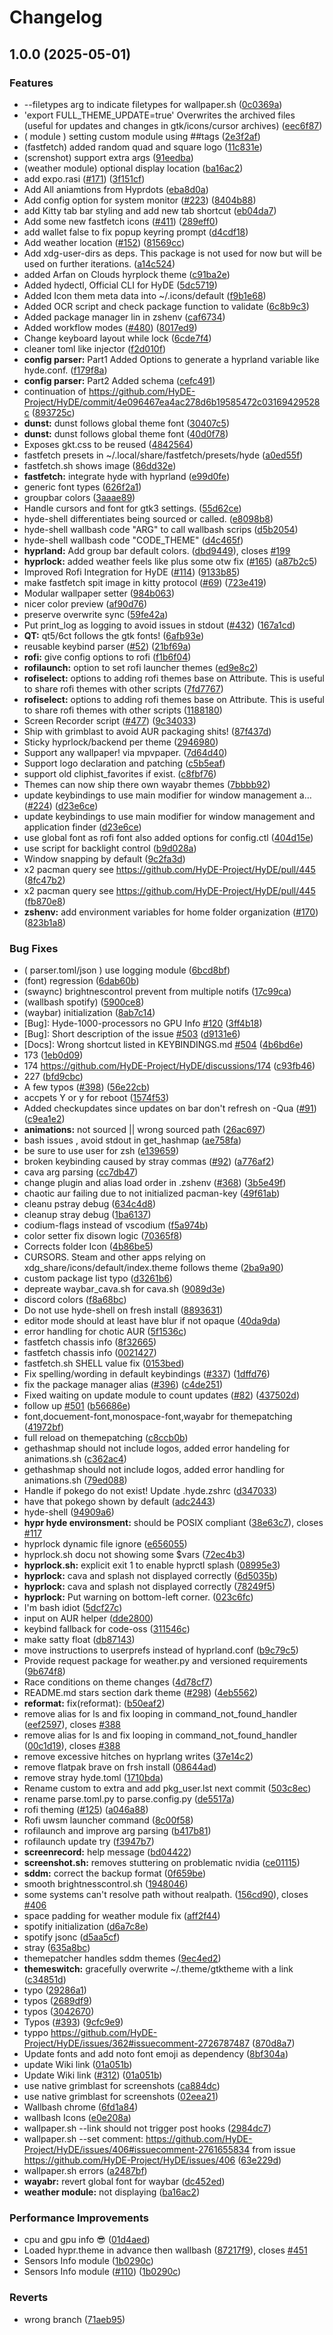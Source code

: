 # Changelog

## 1.0.0 (2025-05-01)


### Features

* --filetypes arg to indicate filetypes for wallpaper.sh ([0c0369a](https://github.com/Mr615-TN/HyDE/commit/0c0369a634835da49a95254a64694458f4ebb45d))
* 'export FULL_THEME_UPDATE=true'       Overwrites the archived files (useful for updates and changes in gtk/icons/cursor archives) ([eec6f87](https://github.com/Mr615-TN/HyDE/commit/eec6f87cc1f812c7752542e77a0bb2a197b2649a))
* ( module ) setting custom module  using ##tags ([2e3f2af](https://github.com/Mr615-TN/HyDE/commit/2e3f2af8b70e90c18e0a9f063f424a4c6c5c3ce6))
* (fastfetch) added random quad and square logo ([11c831e](https://github.com/Mr615-TN/HyDE/commit/11c831e33b5297ec1495e3e2d2d0ccd0d44769a9))
* (screnshot)  support extra args ([91eedba](https://github.com/Mr615-TN/HyDE/commit/91eedba482cadd50c21cb52f51fd2d0bbf147c49))
* (weather module) optional display location ([ba16ac2](https://github.com/Mr615-TN/HyDE/commit/ba16ac29e9f75d4d90d1254a11e52a5a1aad4542))
* add  expo.rasi ([#171](https://github.com/Mr615-TN/HyDE/issues/171)) ([3f151cf](https://github.com/Mr615-TN/HyDE/commit/3f151cf7cd9ffd8db2d1f6bb8c7e0a31103f6d5f))
* Add All aniamtions from Hyprdots ([eba8d0a](https://github.com/Mr615-TN/HyDE/commit/eba8d0a716d442259fb0411b0b70c2e5f2ce5008))
* Add config option for system monitor ([#223](https://github.com/Mr615-TN/HyDE/issues/223)) ([8404b88](https://github.com/Mr615-TN/HyDE/commit/8404b889fef29ead7962cf6bb4ca4200783727e3))
* add Kitty tab bar styling and add new tab shortcut ([eb04da7](https://github.com/Mr615-TN/HyDE/commit/eb04da7cd9aa89f952b0a71b3cff6fe25227e934))
* Add some new fastfetch icons ([#411](https://github.com/Mr615-TN/HyDE/issues/411)) ([289eff0](https://github.com/Mr615-TN/HyDE/commit/289eff04fbd72936647e49b4328edb8a9b1d57a0))
* add wallet false to fix popup keyring prompt ([d4cdf18](https://github.com/Mr615-TN/HyDE/commit/d4cdf18ac534dc9336b6d6c7aef83b14606cd235))
* Add weather location ([#152](https://github.com/Mr615-TN/HyDE/issues/152)) ([81569cc](https://github.com/Mr615-TN/HyDE/commit/81569cc01a2ed51977972a3a5e136c20c3550eb2))
* Add xdg-user-dirs as deps. This package is not used for now but will be used on further iterations. ([a14c524](https://github.com/Mr615-TN/HyDE/commit/a14c5245743309a02092cd1695274c86dbe06eb1))
* added Arfan on Clouds hyrplock theme ([c91ba2e](https://github.com/Mr615-TN/HyDE/commit/c91ba2e5b3e2090b42fba53120941b3922e8c669))
* Added hydectl, Official CLI for HyDE ([5dc5719](https://github.com/Mr615-TN/HyDE/commit/5dc57193cd3a0499ffaa1344eb61e7e21d64a25e))
* Added Icon them meta data into ~/.icons/default ([f9b1e68](https://github.com/Mr615-TN/HyDE/commit/f9b1e68fc46acb139c7cbc07e5ee15e459ba75de))
* Added OCR script  and check package function to validate ([6c8b9c3](https://github.com/Mr615-TN/HyDE/commit/6c8b9c3a6a136e71758ae7f8e6a764042669e107))
* Added package manager lin in zshenv ([caf6734](https://github.com/Mr615-TN/HyDE/commit/caf67349b5e476bfecdd047700a8e078b5cbef84))
* Added workflow modes ([#480](https://github.com/Mr615-TN/HyDE/issues/480)) ([8017ed9](https://github.com/Mr615-TN/HyDE/commit/8017ed9aed184ceb06b3ac42f3250fb2f84b2280))
* Change keyboard layout while lock ([6cde7f4](https://github.com/Mr615-TN/HyDE/commit/6cde7f438f8282641bcf4a9fb4de74ac5ae63af3))
* cleaner toml like injector ([f2d010f](https://github.com/Mr615-TN/HyDE/commit/f2d010fd2fc4537941f83dc1dd449fa6e283a9ac))
* **config parser:** Part1  Added Options to generate a hyprland variable  like hyde.conf. ([f179f8a](https://github.com/Mr615-TN/HyDE/commit/f179f8a6b674a24431c87b3d4f050602afa20330))
* **config parser:** Part2 Added schema ([cefc491](https://github.com/Mr615-TN/HyDE/commit/cefc49166aafeca6fc180cfd20b6c393e11f864c))
* continuation of  https://github.com/HyDE-Project/HyDE/commit/4e096467ea4ac278d6b19585472c03169429528c ([893725c](https://github.com/Mr615-TN/HyDE/commit/893725c4a906c2b997ba229ce617442003f55bf1))
* **dunst:** dunst follows global theme font ([30407c5](https://github.com/Mr615-TN/HyDE/commit/30407c517c541532e8b61211fd38f4757f07c7ae))
* **dunst:** dunst follows global theme font ([40d0f78](https://github.com/Mr615-TN/HyDE/commit/40d0f789b32954284952a1f3c984013758cde362))
* Exposes gkt.css to be reused ([4842564](https://github.com/Mr615-TN/HyDE/commit/484256417c98b2ec164127af50414413a056ef41))
* fastfetch presets in ~/.local/share/fastfetch/presets/hyde ([a0ed55f](https://github.com/Mr615-TN/HyDE/commit/a0ed55fa608c716fa78d783e975c3072aa75acad))
* fastfetch.sh shows image ([86dd32e](https://github.com/Mr615-TN/HyDE/commit/86dd32e5a294ca5474425d491fdc4f801df5baca))
* **fastfetch:** integrate hyde with hyprland ([e99d0fe](https://github.com/Mr615-TN/HyDE/commit/e99d0fe120a0973413fad2601a38fd523053bfd5))
* generic font types ([626f2a1](https://github.com/Mr615-TN/HyDE/commit/626f2a16f8053ce454af5fa4c5aa81e5c4c7c3c7))
* groupbar colors ([3aaae89](https://github.com/Mr615-TN/HyDE/commit/3aaae89b5ebff23f43ceaf8ed1f456d796a7ef37))
* Handle cursors and font for gtk3 settings. ([55d62ce](https://github.com/Mr615-TN/HyDE/commit/55d62ce963f457aa554cd5fecb3470928dfe915e))
* hyde-shell differentiates being sourced or called. ([e8098b8](https://github.com/Mr615-TN/HyDE/commit/e8098b87d8e327a4864696891af9565839f24ffd))
* hyde-shell wallbash code "ARG" to call wallbash scrips ([d5b2054](https://github.com/Mr615-TN/HyDE/commit/d5b205413d6a6cc20b0d2abbd2cef9d28a793f29))
* hyde-shell wallbash code "CODE_THEME" ([d4c465f](https://github.com/Mr615-TN/HyDE/commit/d4c465f55ca5f4d227f2bcefffc43ff7238e4501))
* **hyprland:** Add group bar default colors. ([dbd9449](https://github.com/Mr615-TN/HyDE/commit/dbd9449840b39e21342288fa7ab4e1a21c66269f)), closes [#199](https://github.com/Mr615-TN/HyDE/issues/199)
* **hyprlock:** added weather feels like plus some otw fix  ([#165](https://github.com/Mr615-TN/HyDE/issues/165)) ([a87b2c5](https://github.com/Mr615-TN/HyDE/commit/a87b2c597cb4c7a39b5718b1285f02d6bb722e16))
* Improved Rofi Integration for HyDE ([#114](https://github.com/Mr615-TN/HyDE/issues/114)) ([9133b85](https://github.com/Mr615-TN/HyDE/commit/9133b85b4a25dfddf0ba125377251d4c09c7b0a3))
* make fastfetch spit image in kitty protocol ([#69](https://github.com/Mr615-TN/HyDE/issues/69)) ([723e419](https://github.com/Mr615-TN/HyDE/commit/723e419a0d92fa35916ccb068b78a347a8b828ea))
* Modular wallpaper setter ([984b063](https://github.com/Mr615-TN/HyDE/commit/984b06356d16cd8a82a037685e1e61a292fcdc95))
* nicer color preview ([af90d76](https://github.com/Mr615-TN/HyDE/commit/af90d76fd5699bac4979d7ed7bc0b3982e14a1d8))
* preserve overwrite sync ([59fe42a](https://github.com/Mr615-TN/HyDE/commit/59fe42ab5c3f4e8bb1ba4cf30a1bced19db8dcc2))
* Put print_log as logging to avoid issues in stdout  ([#432](https://github.com/Mr615-TN/HyDE/issues/432)) ([167a1cd](https://github.com/Mr615-TN/HyDE/commit/167a1cd2e04a3e00ae23ac7a63c46a503f047c51))
* **QT:** qt5/6ct follows the gtk fonts! ([6afb93e](https://github.com/Mr615-TN/HyDE/commit/6afb93e0d096b831650ed4b0baf0413ac3aaebac))
* reusable keybind parser ([#52](https://github.com/Mr615-TN/HyDE/issues/52)) ([21bf69a](https://github.com/Mr615-TN/HyDE/commit/21bf69a25a63168f6c33228c8f56ea18d5ed0d97))
* **rofi:** give config options to rofi ([f1b6f04](https://github.com/Mr615-TN/HyDE/commit/f1b6f04115530af67dccaf9bd18ad90850b6196b))
* **rofilaunch:** option to set rofi launcher themes ([ed9e8c2](https://github.com/Mr615-TN/HyDE/commit/ed9e8c2fc04b6b0f8982b2f03b92130a9554a081))
* **rofiselect:** options to adding rofi  themes base on Attribute. This is useful to share rofi themes with other scripts ([7fd7767](https://github.com/Mr615-TN/HyDE/commit/7fd7767a19cb6c54c991f5909b1af55dd18ee154))
* **rofiselect:** options to adding rofi  themes base on Attribute. This is useful to share rofi themes with other scripts ([1188180](https://github.com/Mr615-TN/HyDE/commit/1188180e93bc7fe3fdb7d871994e0ecdbe68c146))
* Screen Recorder script ([#477](https://github.com/Mr615-TN/HyDE/issues/477)) ([9c34033](https://github.com/Mr615-TN/HyDE/commit/9c3403302f7384c856558c6c08632cad1ea8183e))
* Ship with grimblast to avoid AUR packaging shits! ([87f437d](https://github.com/Mr615-TN/HyDE/commit/87f437daf6b711ae7db60a3a65395c143292fd5f))
* Sticky hyprlock/backend  per theme ([2946980](https://github.com/Mr615-TN/HyDE/commit/29469801e635a2c628e387ca14ee3bf18fbfed33))
* Support any wallpaper! via mpvpaper. ([7d64d40](https://github.com/Mr615-TN/HyDE/commit/7d64d408ef704252c169ce68319819f297b84a2e))
* Support logo declaration and patching ([c5b5eaf](https://github.com/Mr615-TN/HyDE/commit/c5b5eafcdb28c546994ea38e102294ff901c733d))
* support old cliphist_favorites if exist. ([c8fbf76](https://github.com/Mr615-TN/HyDE/commit/c8fbf76c5d8d5cee4ff2bdee0e4259249624b10c))
* Themes can now ship there own wayabr themes ([7bbbb92](https://github.com/Mr615-TN/HyDE/commit/7bbbb927c4230b0ee6bd30dacde5b2910dfaa217))
* update keybindings to use main modifier for window management a… ([#224](https://github.com/Mr615-TN/HyDE/issues/224)) ([d23e6ce](https://github.com/Mr615-TN/HyDE/commit/d23e6ce331bdaac4a83f4c6fcee2af0b1736df3a))
* update keybindings to use main modifier for window management and application finder ([d23e6ce](https://github.com/Mr615-TN/HyDE/commit/d23e6ce331bdaac4a83f4c6fcee2af0b1736df3a))
* use  global font as rofi font also added options for config.ctl ([404d15e](https://github.com/Mr615-TN/HyDE/commit/404d15e83b2f7a29f5d6804aef1c9e5fed0c050b))
* use script for backlight control ([b9d028a](https://github.com/Mr615-TN/HyDE/commit/b9d028a732771e0a559c3e342545aac58ede88f1))
* Window snapping by default ([9c2fa3d](https://github.com/Mr615-TN/HyDE/commit/9c2fa3d41d0fb5b0dc97fce570e1e10b75d724c6))
* x2 pacman query see https://github.com/HyDE-Project/HyDE/pull/445 ([8fc47b2](https://github.com/Mr615-TN/HyDE/commit/8fc47b292d971bf82bcf286b3d399bc40fb76dc0))
* x2 pacman query see https://github.com/HyDE-Project/HyDE/pull/445 ([fb870e8](https://github.com/Mr615-TN/HyDE/commit/fb870e80e9e2d4ed7fe92b5e926ef5eee33f89f0))
* **zshenv:** add environment variables for home folder organization ([#170](https://github.com/Mr615-TN/HyDE/issues/170)) ([823b1a8](https://github.com/Mr615-TN/HyDE/commit/823b1a85e1ef4b578984ac64a1e49100e5d03aa3))


### Bug Fixes

* ( parser.toml/json ) use logging module ([6bcd8bf](https://github.com/Mr615-TN/HyDE/commit/6bcd8bfadda3ddc6779a77ee53d70ce95ce52730))
* (font) regression ([6dab60b](https://github.com/Mr615-TN/HyDE/commit/6dab60b4c232f76cd278a029027e089d8ed3a1ae))
* (swaync) brightnescontrol prevent from multiple notifs ([17c99ca](https://github.com/Mr615-TN/HyDE/commit/17c99caab49a65b316f6cbe8033fbbf293385764))
* (wallbash spotify) ([5900ce8](https://github.com/Mr615-TN/HyDE/commit/5900ce887f30dde938e4cd37acbccddd3b795135))
* (waybar) initialization ([8ab7c14](https://github.com/Mr615-TN/HyDE/commit/8ab7c145c464b4382b847a75080e18fb9e67b134))
* [Bug]: Hyde-1000-processors no GPU Info [#120](https://github.com/Mr615-TN/HyDE/issues/120) ([3ff4b18](https://github.com/Mr615-TN/HyDE/commit/3ff4b184e7b15822564f96441197aacc21eb9dc8))
* [Bug]: Short description of the issue [#503](https://github.com/Mr615-TN/HyDE/issues/503) ([d9131e6](https://github.com/Mr615-TN/HyDE/commit/d9131e65dd9a263ab72e5d1f12f00daeab1624f7))
* [Docs]: Wrong shortcut listed in KEYBINDINGS.md [#504](https://github.com/Mr615-TN/HyDE/issues/504) ([4b6bd6e](https://github.com/Mr615-TN/HyDE/commit/4b6bd6e48f049114f22f4688cd590af445a2b7b2))
* 173 ([1eb0d09](https://github.com/Mr615-TN/HyDE/commit/1eb0d09eca6aca1316e61e921038ccce999de1e7))
* 174 https://github.com/HyDE-Project/HyDE/discussions/174 ([c93fb46](https://github.com/Mr615-TN/HyDE/commit/c93fb46aae7e0ceac56ca823eff7473d5255754f))
* 227 ([bfd9cbc](https://github.com/Mr615-TN/HyDE/commit/bfd9cbceaeaca55cc360041776350e8ebd2a4727))
* A few typos ([#398](https://github.com/Mr615-TN/HyDE/issues/398)) ([56e22cb](https://github.com/Mr615-TN/HyDE/commit/56e22cb329363a7337d7070a9c666071296745a8))
* accpets Y or y for reboot ([1574f53](https://github.com/Mr615-TN/HyDE/commit/1574f533cb4c92001bd28e6bbf0735699fcaf9d7))
* Added checkupdates since updates on bar don't refresh on -Qua ([#91](https://github.com/Mr615-TN/HyDE/issues/91)) ([c9ea1e2](https://github.com/Mr615-TN/HyDE/commit/c9ea1e2cc83979c58c84267512965538e1b56b43))
* **animations:** not sourced || wrong sourced path ([26ac697](https://github.com/Mr615-TN/HyDE/commit/26ac69715aaed8f788d981c4078a5d6dbbb01312))
* bash issues , avoid stdout in get_hashmap ([ae758fa](https://github.com/Mr615-TN/HyDE/commit/ae758fa01f5a3cb1e35cdfeeaa3e198821bcbcfe))
* be sure to use user for zsh ([e139659](https://github.com/Mr615-TN/HyDE/commit/e13965927b166e5a1e25010989904f7e914a25c5))
* broken keybinding caused by stray commas  ([#92](https://github.com/Mr615-TN/HyDE/issues/92)) ([a776af2](https://github.com/Mr615-TN/HyDE/commit/a776af20631556a5cb014dce4f1bf5e6bf72d440))
* cava arg parsing ([cc7db47](https://github.com/Mr615-TN/HyDE/commit/cc7db478021e9152cc121c961ba90e7351f6fd8a))
* change plugin and alias load order in .zshenv ([#368](https://github.com/Mr615-TN/HyDE/issues/368)) ([3b5e49f](https://github.com/Mr615-TN/HyDE/commit/3b5e49fc9762904e2ae05870f5f2cb58bfd4af5e))
* chaotic aur failing due to not initialized pacman-key ([49f61ab](https://github.com/Mr615-TN/HyDE/commit/49f61ab1ad1fe98a8a654cc5e38efdfdbfec6d38))
* cleanu pstray debug ([634c4d8](https://github.com/Mr615-TN/HyDE/commit/634c4d81eb7b6d3900086cb6cf8f5990844a3fc9))
* cleanup stray debug ([1ba6137](https://github.com/Mr615-TN/HyDE/commit/1ba61371c641b2187c45f32598ebeb67c328cd65))
* codium-flags instead of vscodium ([f5a974b](https://github.com/Mr615-TN/HyDE/commit/f5a974bd9ec12046170864e8b0ee028d060ec5cf))
* color setter  fix  disown logic ([70365f8](https://github.com/Mr615-TN/HyDE/commit/70365f8266f773c3be9d6ba3fe5b746a11ec6ecb))
* Corrects folder Icon ([4b86be5](https://github.com/Mr615-TN/HyDE/commit/4b86be51c18bea8384fcb9b6e5afc4ab86a39cb6))
* CURSORS. Steam and other apps relying on xdg_share/icons/default/index.theme follows theme ([2ba9a90](https://github.com/Mr615-TN/HyDE/commit/2ba9a90372597add7b8f850692b9c0210e8feaeb))
* custom package list typo ([d3261b6](https://github.com/Mr615-TN/HyDE/commit/d3261b65bb41fbd9781192c76c130d4cfc95f643))
* depreate waybar_cava.sh for cava.sh ([9089d3e](https://github.com/Mr615-TN/HyDE/commit/9089d3e6caa42dc2ea4a79f49403ded2e49aa466))
* discord colors ([f8a68bc](https://github.com/Mr615-TN/HyDE/commit/f8a68bc212c0f548faaa02dd12517f204e2bda00))
* Do not use hyde-shell on fresh install ([8893631](https://github.com/Mr615-TN/HyDE/commit/889363145e519a554cc41f8cf5c9993dfc1c2d30))
* editor mode should at least have  blur if not opaque ([40da9da](https://github.com/Mr615-TN/HyDE/commit/40da9daba860197e9b655a530a7f261d7e553493))
* error handling for chotic AUR ([5f1536c](https://github.com/Mr615-TN/HyDE/commit/5f1536cd53cda7523f38438160fac422f0ebb2de))
* fastfetch chassis info ([8f32665](https://github.com/Mr615-TN/HyDE/commit/8f326654370a68789c4ae0f168a55baf41f2d6a3))
* fastfetch chassis info ([0021427](https://github.com/Mr615-TN/HyDE/commit/0021427a73875f32cf1296f68b771eda713fc253))
* fastfetch.sh SHELL value fix ([0153bed](https://github.com/Mr615-TN/HyDE/commit/0153beda72bba469a9f9f96041302a0276e08efc))
* Fix spelling/wording in default keybindings ([#337](https://github.com/Mr615-TN/HyDE/issues/337)) ([1dffd76](https://github.com/Mr615-TN/HyDE/commit/1dffd76aba02d5d114e8b818aa28c3c58090f8fc))
* fix the package manager alias ([#396](https://github.com/Mr615-TN/HyDE/issues/396)) ([c4de251](https://github.com/Mr615-TN/HyDE/commit/c4de251855a87e3ef4cd30e798e3c08f8f5fd164))
* Fixed waiting on update module to count updates ([#82](https://github.com/Mr615-TN/HyDE/issues/82)) ([437502d](https://github.com/Mr615-TN/HyDE/commit/437502d22ca41039ca2c92ff4fd9ba96cfe672b9))
* follow up [#501](https://github.com/Mr615-TN/HyDE/issues/501) ([b56686e](https://github.com/Mr615-TN/HyDE/commit/b56686e6f0101378dc621a246ae15d39de80da2a))
* font,docuement-font,monospace-font,wayabr for themepatching ([41972bf](https://github.com/Mr615-TN/HyDE/commit/41972bff0adb38bd1f4bb8ff89acd1ca389206c1))
* full reload on themepatching ([c8ccb0b](https://github.com/Mr615-TN/HyDE/commit/c8ccb0b6e8080ce304c46b25c0ac7f877e426f43))
* gethashmap should not include logos, added error handeling for animations.sh ([c362ac4](https://github.com/Mr615-TN/HyDE/commit/c362ac45cfaa7ad293bed5b04bf8df2a7a9a07e8))
* gethashmap should not include logos, added error handling for animations.sh ([79ed088](https://github.com/Mr615-TN/HyDE/commit/79ed0887d3f32affa003f206f5cdd5f809e5f53f))
* Handle if pokego do not exist! Update .hyde.zshrc ([d347033](https://github.com/Mr615-TN/HyDE/commit/d3470337f2764d4de7b53b4da942416c43b00a25))
* have that pokego shown by default ([adc2443](https://github.com/Mr615-TN/HyDE/commit/adc244341a0fc48182aa96babb0fc0b5262eb444))
* hyde-shell ([94909a6](https://github.com/Mr615-TN/HyDE/commit/94909a64ac8fab8041fc4fe1d4b0b51107f8d0b7))
* **hypr hyde environsment:** should be POSIX compliant ([38e63c7](https://github.com/Mr615-TN/HyDE/commit/38e63c752d2b0066592c136e5b5c8fa023c4fc4a)), closes [#117](https://github.com/Mr615-TN/HyDE/issues/117)
* hyprlock dynamic file ignore ([e656055](https://github.com/Mr615-TN/HyDE/commit/e6560553767cd6c247e2aeb78e01f038bb41b98c))
* hyprlock.sh docu not showing some \$vars ([72ec4b3](https://github.com/Mr615-TN/HyDE/commit/72ec4b3c914bd44b26b4dfb2bc77d069006af42a))
* **hyprlock.sh:** explicit exit 1 to enable hyprctl splash ([08995e3](https://github.com/Mr615-TN/HyDE/commit/08995e357eafcc8ecab1c5dcaf2e79166bce325a))
* **hyprlock:** cava and splash not displayed correctly ([6d5035b](https://github.com/Mr615-TN/HyDE/commit/6d5035b357a55f8084febdd9f7a429c65aada022))
* **hyprlock:** cava and splash not displayed correctly ([78249f5](https://github.com/Mr615-TN/HyDE/commit/78249f519abebe585de03b3dff24e23f4e75938d))
* **hyprlock:** Put warning on bottom-left corner. ([023c6fc](https://github.com/Mr615-TN/HyDE/commit/023c6fc0d1cba10f154e8373ca912cf4f5e1785f))
* I'm bash  idiot ([5dcf27c](https://github.com/Mr615-TN/HyDE/commit/5dcf27c33dba8f27b199d7265b5354f1c37ffdca))
* input on AUR helper ([dde2800](https://github.com/Mr615-TN/HyDE/commit/dde2800e2952c2ab1f6646264a41aca66498c9d3))
* keybind fallback for code-oss ([311546c](https://github.com/Mr615-TN/HyDE/commit/311546c368e6600cfadf7f7165185ca1c98ad455))
* make satty float ([db87143](https://github.com/Mr615-TN/HyDE/commit/db87143e258cd14e5aa331ec56a73e4c173c6955))
* move instructions to userprefs instead of hyprland.conf ([b9c79c5](https://github.com/Mr615-TN/HyDE/commit/b9c79c57f09767971eb8bcbb9317b2456f4b7f49))
* Provide request package for weather.py and versioned requirements ([9b674f8](https://github.com/Mr615-TN/HyDE/commit/9b674f84f860ed6a6cc0b7687ba5d2f7fb772e35))
* Race conditions on theme changes ([4d78cf7](https://github.com/Mr615-TN/HyDE/commit/4d78cf778e00fc2c074447d8b92d17b78b538da1))
* README.md stars section dark theme ([#298](https://github.com/Mr615-TN/HyDE/issues/298)) ([4eb5562](https://github.com/Mr615-TN/HyDE/commit/4eb5562bc9d3827c6553b3a2f9c2570bbd34369a))
* **reformat:** fix(reformat):  ([b50eaf2](https://github.com/Mr615-TN/HyDE/commit/b50eaf21b54e4edfe0ea94a5c0447b8249e3f70b))
* remove alias for ls and fix looping in command_not_found_handler ([eef2597](https://github.com/Mr615-TN/HyDE/commit/eef2597a5f9cc755d64ae6232a3c20e24dee5180)), closes [#388](https://github.com/Mr615-TN/HyDE/issues/388)
* remove alias for ls and fix looping in command_not_found_handler ([00c1d19](https://github.com/Mr615-TN/HyDE/commit/00c1d19c9460be341e2252c787f817da092dbc03)), closes [#388](https://github.com/Mr615-TN/HyDE/issues/388)
* remove excessive hitches on hyprlang writes ([37e14c2](https://github.com/Mr615-TN/HyDE/commit/37e14c259563f589eb22e2ef9fd27398284a9fe3))
* remove flatpak brave on frsh install ([08644ad](https://github.com/Mr615-TN/HyDE/commit/08644ade81e7e14577406717023564f37e4c2ec8))
* remove stray hyde.toml ([1710bda](https://github.com/Mr615-TN/HyDE/commit/1710bda794ee719c6b4c4d9398a3a98d6054d028))
* Rename custom to extra  and add pkg_user.lst next commit ([503c8ec](https://github.com/Mr615-TN/HyDE/commit/503c8ec71a7bf0c43bbeb96dd2d1a1d6edf14832))
* rename parse.toml.py to parse.config.py ([de5517a](https://github.com/Mr615-TN/HyDE/commit/de5517ac4aa084606c8346fd88a96c006d7e6ffd))
* rofi theming ([#125](https://github.com/Mr615-TN/HyDE/issues/125)) ([a046a88](https://github.com/Mr615-TN/HyDE/commit/a046a8854f124ce38a95a6ce6be42c582d542be7))
* Rofi uwsm launcher command ([8c00f58](https://github.com/Mr615-TN/HyDE/commit/8c00f58e88b665de8197756c02c2a3945fd6a234))
* rofilaunch and improve arg parsing ([b417b81](https://github.com/Mr615-TN/HyDE/commit/b417b8197f5d6e854e6ea744e2bec95d2698f32c))
* rofilaunch update try ([f3947b7](https://github.com/Mr615-TN/HyDE/commit/f3947b720c98577208c39f0359a0bfb6c9ff5a04))
* **screenrecord:** help message ([bd04422](https://github.com/Mr615-TN/HyDE/commit/bd0442280c91ee41eed8d6203a64845f036d4e40))
* **screenshot.sh:** removes stuttering on problematic nvidia ([ce01115](https://github.com/Mr615-TN/HyDE/commit/ce01115f7015b889fd2eae44bea1e0443040e0b3))
* **sddm:** correct the backup format ([0f659be](https://github.com/Mr615-TN/HyDE/commit/0f659be219b2f9e6978e834151fd6be3ef94d08a))
* smooth brightnesscontrol.sh ([1948046](https://github.com/Mr615-TN/HyDE/commit/194804606a5b69637985774ef3829abba04229a7))
* some systems can't resolve path without realpath. ([156cd90](https://github.com/Mr615-TN/HyDE/commit/156cd909d7c50bee2a641224eee16e9d964dfc0c)), closes [#406](https://github.com/Mr615-TN/HyDE/issues/406)
* space padding for weather module fix ([aff2f44](https://github.com/Mr615-TN/HyDE/commit/aff2f44533076862e6c779424a2367870bda0fd2))
* spotify initialization ([d6a7c8e](https://github.com/Mr615-TN/HyDE/commit/d6a7c8e2f44b9f9c764afba2772f566cadc96fd9))
* spotify jsonc ([d5aa5cf](https://github.com/Mr615-TN/HyDE/commit/d5aa5cf22bdf396d7cd5389cf81be316f30ff80d))
* stray ([635a8bc](https://github.com/Mr615-TN/HyDE/commit/635a8bc5c12c87306ada1b5b2967a40e862ec086))
* themepatcher handles sddm themes ([9ec4ed2](https://github.com/Mr615-TN/HyDE/commit/9ec4ed214f7c13abc99d7c852ccf3e2b692a7adf))
* **themeswitch:** gracefully overwrite ~/.theme/gtktheme  with a link ([c34851d](https://github.com/Mr615-TN/HyDE/commit/c34851d0b4e3c881a6394af744b47886a56a0a43))
* typo ([29286a1](https://github.com/Mr615-TN/HyDE/commit/29286a1122ff0bd0a2d5a9831bea275df9171c75))
* typos ([2689df9](https://github.com/Mr615-TN/HyDE/commit/2689df9882b5ac501d6d66a0118561041e311ae3))
* typos ([3042670](https://github.com/Mr615-TN/HyDE/commit/30426703082d81911c74f6564871521815bd18df))
* Typos ([#393](https://github.com/Mr615-TN/HyDE/issues/393)) ([9cfc9e9](https://github.com/Mr615-TN/HyDE/commit/9cfc9e9ce6926e77c22ca884cf81203f59534dfb))
* typpo https://github.com/HyDE-Project/HyDE/issues/362#issuecomment-2726787487 ([870d8a7](https://github.com/Mr615-TN/HyDE/commit/870d8a7a198c2e3adfe16150dea7e825d85d8584))
* Update fonts and add noto font emoji as dependency ([8bf304a](https://github.com/Mr615-TN/HyDE/commit/8bf304ad4374af578071bd479596e2aea711031c))
* update Wiki link ([01a051b](https://github.com/Mr615-TN/HyDE/commit/01a051b6af1a814759b842ea5dfe690d5f301743))
* Update Wiki link ([#312](https://github.com/Mr615-TN/HyDE/issues/312)) ([01a051b](https://github.com/Mr615-TN/HyDE/commit/01a051b6af1a814759b842ea5dfe690d5f301743))
* use  native grimblast for screenshots ([ca884dc](https://github.com/Mr615-TN/HyDE/commit/ca884dc70bf642c70668a9c8af3a1b360d71ceee))
* use  native grimblast for screenshots ([02eea21](https://github.com/Mr615-TN/HyDE/commit/02eea21937d6abd0997c559c5101deb297f40eb4))
* Wallbash chrome ([6fd1a84](https://github.com/Mr615-TN/HyDE/commit/6fd1a8476940a5a76d02f51cccf0016120dabb37))
* wallbash Icons ([e0e208a](https://github.com/Mr615-TN/HyDE/commit/e0e208af765bf8f8b88c2a8c8f479b500d2c308c))
* wallpaper.sh --link should not trigger post hooks ([2984dc7](https://github.com/Mr615-TN/HyDE/commit/2984dc763b6c95eb4995fa626bc45568bff3f18a))
* wallpaper.sh --set comment: https://github.com/HyDE-Project/HyDE/issues/406#issuecomment-2761655834 from issue https://github.com/HyDE-Project/HyDE/issues/406 ([63e229d](https://github.com/Mr615-TN/HyDE/commit/63e229d4b17bf4f6e7cb9b773308342e2a02b5aa))
* wallpaper.sh errors ([a2487bf](https://github.com/Mr615-TN/HyDE/commit/a2487bfa518bf779d68251ed2c5f83889ba93ee0))
* **wayabr:** revert global font for waybar ([dc452ed](https://github.com/Mr615-TN/HyDE/commit/dc452edf12bb17d9ce46cec414a72cb089bfa83c))
* **weather module:** not displaying ([ba16ac2](https://github.com/Mr615-TN/HyDE/commit/ba16ac29e9f75d4d90d1254a11e52a5a1aad4542))


### Performance Improvements

* cpu and gpu info 😎 ([01d4aed](https://github.com/Mr615-TN/HyDE/commit/01d4aed1246d99d04d4724a1b1453eb12cd1dfd6))
* Loaded hypr.theme in advance then wallbash ([87217f9](https://github.com/Mr615-TN/HyDE/commit/87217f9126f1cda44d5df6b6371a92f974f299a2)), closes [#451](https://github.com/Mr615-TN/HyDE/issues/451)
* Sensors Info module ([1b0290c](https://github.com/Mr615-TN/HyDE/commit/1b0290ce2239dada988a4db202834b0c68dae65e))
* Sensors Info module  ([#110](https://github.com/Mr615-TN/HyDE/issues/110)) ([1b0290c](https://github.com/Mr615-TN/HyDE/commit/1b0290ce2239dada988a4db202834b0c68dae65e))


### Reverts

* wrong branch ([71aeb95](https://github.com/Mr615-TN/HyDE/commit/71aeb9504324f9a3d1235387058223e8ac9f242e))
